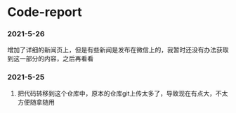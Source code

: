 # Code-report

### 2021-5-26
增加了详细的新闻页上，但是有些新闻是发布在微信上的，我暂时还没有办法获取到这一部分的内容，之后再看看

### 2021-5-25

1. 把代码转移到这个仓库中，原本的仓库git上传太多了，导致现在有点大，不太方便随拿随用
